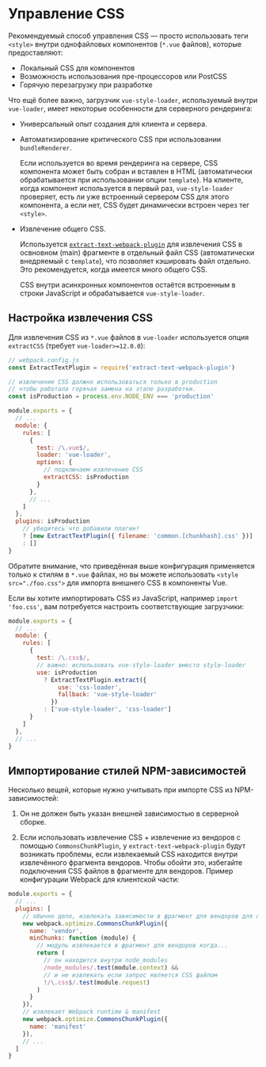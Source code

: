 # Управление CSS

Рекомендуемый способ управления CSS — просто использовать теги `<style>` внутри однофайловых компонентов (`*.vue` файлов), которые предоставляют:

- Локальный CSS для компонентов
- Возможность использования пре-процессоров или PostCSS
- Горячую перезагрузку при разработке

Что ещё более важно, загрузчик `vue-style-loader`, используемый внутри `vue-loader`, имеет некоторые особенности для серверного рендеринга:

- Универсальный опыт создания для клиента и сервера.

- Автоматизирование критического CSS при использовании `bundleRenderer`.

  Если используется во время рендеринга на сервере, CSS компонента может быть собран и вставлен в HTML (автоматически обрабатывается при использовании опции `template`). На клиенте, когда компонент используется в первый раз, `vue-style-loader` проверяет, есть ли уже встроенный сервером CSS для этого компонента, а если нет, CSS будет динамически встроен через тег `<style>`.

- Извлечение общего CSS.

  Используется [`extract-text-webpack-plugin`](https://github.com/webpack-contrib/extract-text-webpack-plugin) для извлечения CSS в освновном (main) фрагменте в отдельный файл CSS (автоматически внедряемый с `template`), что позволяет кэшировать файл отдельно. Это рекомендуется, когда имеется много общего CSS.

  CSS внутри асинхронных компонентов остаётся встроенным в строки JavaScript и обрабатывается `vue-style-loader`.

## Настройка извлечения CSS

Для извлечения CSS из `*.vue` файлов в `vue-loader` используется опция `extractCSS` (требует `vue-loader>=12.0.0`):

``` js
// webpack.config.js
const ExtractTextPlugin = require('extract-text-webpack-plugin')

// извлечение CSS должно использоваться только в production
// чтобы работала горячая замена на этапе разработки.
const isProduction = process.env.NODE_ENV === 'production'

module.exports = {
  // ...
  module: {
    rules: [
      {
        test: /\.vue$/,
        loader: 'vue-loader',
        options: {
          // подключаем извлечение CSS
          extractCSS: isProduction
        }
      },
      // ...
    ]
  },
  plugins: isProduction
    // убедитесь что добавили плагин!
    ? [new ExtractTextPlugin({ filename: 'common.[chunkhash].css' })]
    : []
}
```

Обратите внимание, что приведённая выше конфигурация применяется только к стилям в `*.vue` файлах, но вы можете использовать `<style src="./foo.css">` для импорта внешнего CSS в компоненты Vue.

Если вы хотите импортировать CSS из JavaScript, например `import 'foo.css'`, вам потребуется настроить соответствующие загрузчики:

``` js
module.exports = {
  // ...
  module: {
    rules: [
      {
        test: /\.css$/,
        // важно: использовать vue-style-loader вместо style-loader
        use: isProduction
          ? ExtractTextPlugin.extract({
              use: 'css-loader',
              fallback: 'vue-style-loader'
            })
          : ['vue-style-loader', 'css-loader']
      }
    ]
  },
  // ...
}
```

## Импортирование стилей NPM-зависимостей

Несколько вещей, которые нужно учитывать при импорте CSS из NPM-зависимостей:

1. Он не должен быть указан внешней зависимостью в серверной сборке.

2. Если использовать извлечение CSS + извлечение из вендоров с помощью `CommonsChunkPlugin`, у `extract-text-webpack-plugin` будут возникать проблемы, если извлекаемый CSS находится внутри извлечённого фрагмента вендоров. Чтобы обойти это, избегайте подключения CSS файлов в фрагменте для вендоров. Пример конфигурации Webpack для клиентской части:

  ``` js
  module.exports = {
    // ...
    plugins: [
      // обычно дело, извлекать зависимости в фрагмент для вендоров для лучшего кэширования.
      new webpack.optimize.CommonsChunkPlugin({
        name: 'vendor',
        minChunks: function (module) {
          // модуль извлекается в фрагмент для вендоров когда...
          return (
            // он находится внутри node_modules
            /node_modules/.test(module.context) &&
            // и не извлекать если запрос является CSS файлом
            !/\.css$/.test(module.request)
          )
        }
      }),
      // извлекает Webpack runtime & manifest
      new webpack.optimize.CommonsChunkPlugin({
        name: 'manifest'
      }),
      // ...
    ]
  }
  ```
